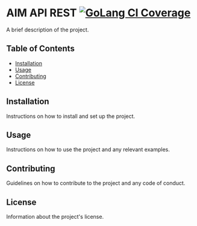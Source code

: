 # AIM API REST [![GoLang CI Coverage](https://github.com/ppm3/go-aim-rest-api/actions/workflows/go-test-check.yml/badge.svg)](https://github.com/ppm3/go-aim-rest-api/actions/workflows/go-test-check.yml)

A brief description of the project.

## Table of Contents

- [Installation](#installation)
- [Usage](#usage)
- [Contributing](#contributing)
- [License](#license)

## Installation

Instructions on how to install and set up the project.

## Usage

Instructions on how to use the project and any relevant examples.

## Contributing

Guidelines on how to contribute to the project and any code of conduct.

## License

Information about the project's license.

